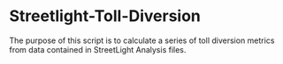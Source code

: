 # Streetlight-Toll-Diversion
The purpose of this script is to calculate a series of toll diversion metrics from data contained in StreetLight Analysis files.
